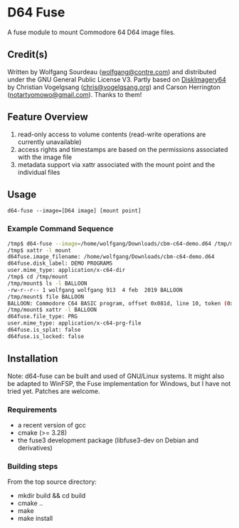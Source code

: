 # D64 Fuse

A fuse module to mount Commodore 64 D64 image files.

## Credit(s)

Written by Wolfgang Sourdeau  (<wolfgang@contre.com>) and distributed under the GNU General Public License V3.
Partly based on [DiskImagery64](https://github.com/ProbablyNotArtyom/DiskImagery64)  by Christian Vogelgsang (<chris@vogelgsang.org>) and Carson Herrington (<notartyomowo@gmail.com>). Thanks to them!

## Feature Overview

1. read-only access to volume contents (read-write operations are currently unavailable)
1. access rights and timestamps are based on the permissions associated with the image file
1. metadata support via xattr associated with the mount point and the individual files

## Usage

`d64-fuse --image=[D64 image] [mount point]`

### Example Command Sequence

```sh
/tmp$ d64-fuse --image=/home/wolfgang/Downloads/cbm-c64-demo.d64 /tmp/mount
/tmp$ xattr -l mount
d64fuse.image_filename: /home/wolfgang/Downloads/cbm-c64-demo.d64
d64fuse.disk_label: DEMO PROGRAMS
user.mime_type: application/x-c64-dir
/tmp$ cd /tmp/mount
/tmp/mount$ ls -l BALLOON
-rw-r--r-- 1 wolfgang wolfgang 913  4 feb  2019 BALLOON
/tmp/mount$ file BALLOON
BALLOON: Commodore C64 BASIC program, offset 0x081d, line 10, token (0x99) PRINT "\223":\201I\2620\24463:\227832\252I,0:\202, offset 0x0828, line 20, token (0x8d) GOSUB 60000
/tmp/mount$ xattr -l BALLOON
d64fuse.file_type: PRG
user.mime_type: application/x-c64-prg-file
d64fuse.is_splat: false
d64fuse.is_locked: false
```

## Installation

Note: d64-fuse can be built and used of GNU/Linux systems. It might also be adapted to WinFSP, the Fuse implementation for Windows, but I have not tried yet. Patches are welcome.

### Requirements

* a recent version of gcc
* cmake (>= 3.28)
* the fuse3 development package (libfuse3-dev on Debian and derivatives)

### Building steps

From the top source directory:

* mkdir build && cd build
* cmake ..
* make
* make install
